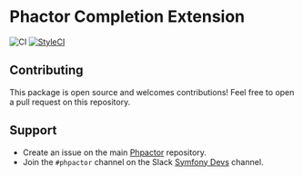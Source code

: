 Phactor Completion Extension
==================

![CI](https://github.com/phpactor/completion-worse-extension/workflows/CI/badge.svg)
[![StyleCI](https://styleci.io/repos/<repo-id>/shield)](https://styleci.io/repos/<repo-id>)

Contributing
------------

This package is open source and welcomes contributions! Feel free to open a
pull request on this repository.

Support
-------

- Create an issue on the main [Phpactor](https://github.com/phpactor/phpactor) repository.
- Join the `#phpactor` channel on the Slack [Symfony Devs](https://symfony.com/slack-invite) channel.

